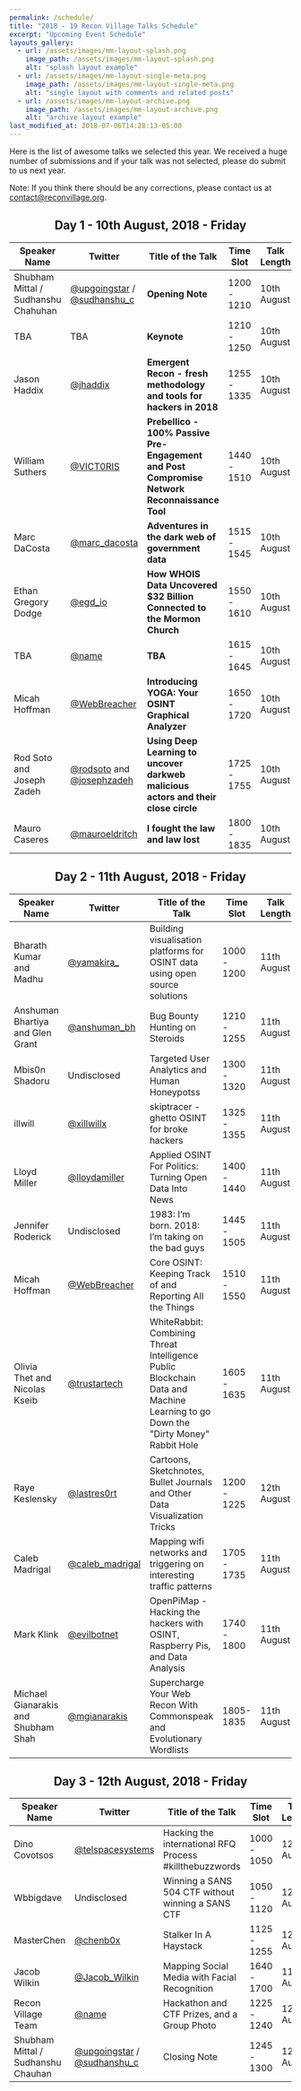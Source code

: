 ```yaml
---
permalink: /schedule/
title: "2018 - 19 Recon Village Talks Schedule"
excerpt: "Upcoming Event Schedule"
layouts_gallery:
  - url: /assets/images/mm-layout-splash.png
    image_path: /assets/images/mm-layout-splash.png
    alt: "splash layout example"
  - url: /assets/images/mm-layout-single-meta.png
    image_path: /assets/images/mm-layout-single-meta.png
    alt: "single layout with comments and related posts"
  - url: /assets/images/mm-layout-archive.png
    image_path: /assets/images/mm-layout-archive.png
    alt: "archive layout example"
last_modified_at: 2018-07-06T14:28:13-05:00
---
```

Here is the list of awesome talks we selected this year. We received a huge number of submissions and if your talk was not selected, please do submit to us next year. 

Note: If you think there should be any corrections, please contact us at [contact@reconvillage.org](mailto:contact@reconvillage.org). 
<center> <h2>Day 1 - 10th August, 2018 - Friday</h2> </center>

| Speaker Name  |  Twitter  |  Title of the Talk  |  Time Slot  |  Talk Length  |  Type  |
| ------------- |  -------  |  -----------------  |  ---------  |  -----------  |  ----  |
| Shubham Mittal / Sudhanshu Chahuhan | [@upgoingstar](https://twitter.com/upgoingstar) / [@sudhanshu_c](https://twitter.com/sudhanshu_c) | **Opening Note** | 1200 - 1210 | 10th August | 10 Minutes | Opening Note| 
| TBA | TBA | **Keynote** | 1210 - 1250 | 10th August | 40 Minutes | Keynote| 
| Jason Haddix | [@jhaddix](https://twitter.com/jhaddix) | **Emergent Recon - fresh methodology and tools for hackers in 2018** | 1255 - 1335 | 10th August | 40 Minutes | Comprehensive| 
| William Suthers | [@VICT0RIS](https://twitter.com/VICT0RIS) | **Prebellico - 100% Passive Pre-Engagement and Post Compromise Network Reconnaissance Tool** | 1440 - 1510 | 10th August | 30 Minutes | Live Demo| 
| Marc DaCosta | [@marc_dacosta](https://twitter.com/marc_dacosta) | **Adventures in the dark web of government data** | 1515 - 1545 | 10th August | 30 Minutes | Comprehensive| 
| Ethan Gregory Dodge | [@egd_io](https://twitter.com/egd_io) | **How WHOIS Data Uncovered $32 Billion Connected to the Mormon Church** | 1550 - 1610 | 10th August | 20 Minutes | Lightening| 
| TBA | [@name](https://twitter.com/name) | **TBA** | 1615 - 1645 | 10th August | 30 Minutes | TBA| 
| Micah Hoffman | [@WebBreacher](https://twitter.com/WebBreacher) | **Introducing YOGA: Your OSINT Graphical Analyzer** | 1650 - 1720 | 10th August | 30 Minutes | Live Demo| 
| Rod Soto and Joseph Zadeh| [@rodsoto](https://twitter.com/rodsoto) and [@josephzadeh](https://twitter.com/josephzadeh) | **Using Deep Learning to uncover darkweb malicious actors and their close circle**  | 1725 - 1755 | 10th August | 30 Minutes | Comprehensive| 
| Mauro Caseres | [@mauroeldritch](https://twitter.com/mauroeldritch) | **I fought the law and law lost** | 1800 - 1835 | 10th August | 35 Minutes | Comprehensive | 

<center> <h2>Day 2 - 11th August, 2018 - Friday</h2> </center>

| Speaker Name  |  Twitter  |  Title of the Talk  |  Time Slot  |  Talk Length  |  Type  |
| ------------- |  -------  |  -----------------  |  ---------  |  -----------  |  ----  |
| Bharath Kumar and Madhu | [@yamakira_](https://twitter.com/yamakira_) | Building visualisation platforms for OSINT data using open source solutions | 1000 - 1200 | 11th August | 120 Minutes | Workshop
| Anshuman Bhartiya and Glen Grant| [@anshuman_bh](https://twitter.com/anshuman_bh)| Bug Bounty Hunting on Steroids | 1210 - 1255 | 11th August | 45 Minutes | Comprehensive
| Mbis0n Shadoru | Undisclosed | Targeted User Analytics and Human Honeypotss | 1300 - 1320 | 11th August | 20 Minutes | Lightening
illwill | [@xillwillx](https://twitter.com/xillwillx) | skiptracer - ghetto OSINT for broke hackers | 1325 - 1355 | 11th August | 30 Minutes | Live Demo
| Lloyd Miller | [@lloydamiller](https://twitter.com/lloydamiller) | Applied OSINT For Politics: Turning Open Data Into News | 1400 - 1440 | 11th August | 40 Minutes | Comprehensive
| Jennifer Roderick | Undisclosed | 1983: I’m born. 2018: I’m taking on the bad guys | 1445 - 1505 | 11th August | 20 Minutes | Lightening
| Micah Hoffman | [@WebBreacher](https://twitter.com/WebBreacher) | Core OSINT: Keeping Track of and Reporting All the Things | 1510 - 1550 | 11th August | 40 Minutes | Comprehensive
| Olivia Thet and Nicolas Kseib | [@trustartech](https://twitter.com/trustartech) | WhiteRabbit: Combining Threat Intelligence Public Blockchain Data and Machine Learning to go Down the "Dirty Money" Rabbit Hole | 1605 - 1635 | 11th August | 30 Minutes | Live Demo
| Raye Keslensky | [@lastres0rt](https://twitter.com/lastres0rt) | Cartoons, Sketchnotes, Bullet Journals and Other Data Visualization Tricks | 1200 - 1225 | 12th August |  20 Minutes | Lightening
| Caleb Madrigal | [@caleb_madrigal](https://twitter.com/caleb_madrigal) | Mapping wifi networks and triggering on interesting traffic patterns | 1705 - 1735 | 11th August | 30 Minutes | Comprehensive
| Mark Klink | [@evilbotnet](https://twitter.com/evilbotnet) | OpenPiMap - Hacking the hackers with OSINT, Raspberry Pis, and Data Analysis | 1740 - 1800 | 11th August | 20 Minutes | Lightening
| Michael Gianarakis and Shubham Shah | [@mgianarakis](https://twitter.com/mgianarakis) | Supercharge Your Web Recon With Commonspeak and Evolutionary Wordlists | 1805- 1835 | 11th August | 30 Minutes | Comprehensive|

<center> <h2>Day 3 - 12th August, 2018 - Friday</h2> </center>

| Speaker Name  |  Twitter  |  Title of the Talk  |  Time Slot  |  Talk Length  |  Type  |
| ------------- |  -------  |  -----------------  |  ---------  |  -----------  |  ----  |
| Dino Covotsos | [@telspacesystems](https://twitter.com/telspacesystems) | Hacking the international RFQ Process #killthebuzzwords | 1000 - 1050 | 12th August | 45 Minutes | Comprehensive
| Wbbigdave | Undisclosed | Winning a SANS 504 CTF without winning a SANS CTF | 1050 - 1120 | 12th August | 30 Minutes | Live Demo
| MasterChen | [@chenb0x](https://twitter.com/chenb0x) | Stalker In A Haystack | 1125 - 1255 | 12th August | 30 Minutes | Comprehensive
| Jacob Wilkin | [@Jacob_Wilkin](https://twitter.com/Jacob_Wilkin) | Mapping Social Media with Facial Recognition | 1640 - 1700 | 11th August | 20 Minutes | Lightening
| Recon Village Team | [@name](https://twitter.com/name) | Hackathon and CTF Prizes, and a Group Photo | 1225 - 1240 | 12th August | 15 Minutes | Hackathon and CTF Prizes
| Shubham Mittal / Sudhanshu Chauhan | [@upgoingstar](https://twitter.com/upgoingstar) / [@sudhanshu_c](https://twitter.com/sudhanshu_c) | Closing Note | 1245 - 1300 | 12th August | 15th Minutes | Closing Note | 


